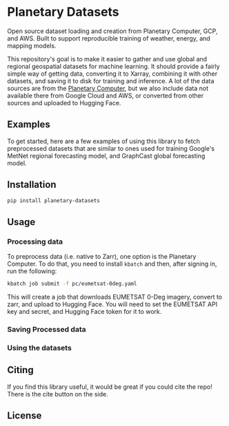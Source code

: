 # Planetary Datasets
Open source dataset loading and creation from Planetary Computer, GCP, and AWS. Built to support reproducible training of weather, energy, and mapping models.

This repository's goal is to make it easier to gather and use global and regional geospatial datasets for machine learning. It should provide
a fairly simple way of getting data, converting it to Xarray, combining it with other datasets, and saving it to disk for training and inference. 
A lot of the data sources are from the [Planetary Computer](https://planetarycomputer.microsoft.com/), but we also include data not available there from
Google Cloud and AWS, or converted from other sources and uploaded to Hugging Face.

## Examples

To get started, here are a few examples of using this library to fetch preprocessed datasets that are similar to ones used for training Google's MetNet regional forecasting model, and GraphCast global forecasting model.

## Installation

```bash
pip install planetary-datasets
```

## Usage

### Processing data

To preprocess data (i.e. native to Zarr), one option is the Planetary Computer.
To do that, you need to install `kbatch` and then, after signing in, run the following:

```bash
kbatch job submit -f pc/eumetsat-0deg.yaml
```

This will create a job that downloads EUMETSAT 0-Deg imagery, convert to zarr, and upload to Hugging Face.
You will need to set the EUMETSAT API key and secret, and Hugging Face token for it to work.

### Saving Processed data

### Using the datasets

## Citing

If you find this library useful, it would be great if you could cite the repo! There is the cite button on the side.

## License
